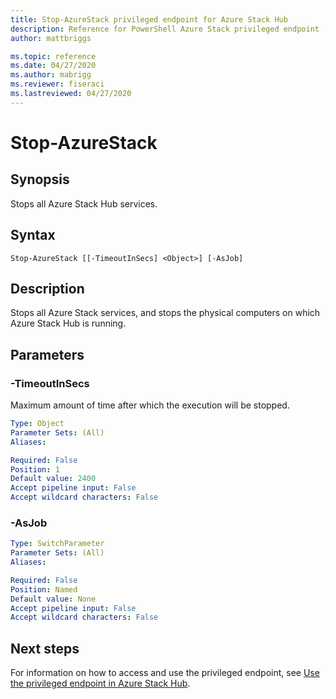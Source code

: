 ```yaml
---
title: Stop-AzureStack privileged endpoint for Azure Stack Hub
description: Reference for PowerShell Azure Stack privileged endpoint - Stop-AzureStack
author: mattbriggs

ms.topic: reference
ms.date: 04/27/2020
ms.author: mabrigg
ms.reviewer: fiseraci
ms.lastreviewed: 04/27/2020
---
```


# Stop-AzureStack

## Synopsis
Stops all Azure Stack Hub services.

## Syntax

```
Stop-AzureStack [[-TimeoutInSecs] <Object>] [-AsJob]
```

## Description
Stops all Azure Stack services, and stops the physical computers on which Azure Stack Hub is running.

## Parameters

### -TimeoutInSecs
Maximum amount of time after which the execution will be stopped.

```yaml
Type: Object
Parameter Sets: (All)
Aliases:

Required: False
Position: 1
Default value: 2400
Accept pipeline input: False
Accept wildcard characters: False
```

### -AsJob


```yaml
Type: SwitchParameter
Parameter Sets: (All)
Aliases:

Required: False
Position: Named
Default value: None
Accept pipeline input: False
Accept wildcard characters: False
```

## Next steps

For information on how to access and use the privileged endpoint, see [Use the privileged endpoint in Azure Stack Hub](https://docs.microsoft.com/azure-stack/operator/azure-stack-privileged-endpoint).